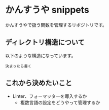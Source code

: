 # かんすうや snippets

かんすうやで扱う関数を管理するリポジトリです。

## ディレクトリ構造について

以下のような構造になっています。

```
決まったら書く
```

## これから決めたいこと

- Linter、フォーマッターを導入するか
	- 複数言語の設定をどうやって管理するか